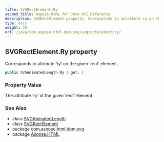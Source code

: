 ```yaml
---
title: SVGRectElement.Ry
second_title: Aspose.HTML for Java API Reference
description: SVGRectElement property. Corresponds to attribute ry on the given rect element
type: docs
weight: 30
url: /java/com.aspose.html.dom.svg/svgrectelement/ry/
---
```

## SVGRectElement.Ry property

Corresponds to attribute ‘ry’ on the given ‘rect’ element.

```java
public SVGAnimatedLength Ry { get; }
```

### Property Value

The attribute ‘ry’ of the given ‘rect’ element.

### See Also

* class [SVGAnimatedLength](../../../com.aspose.html.dom.svg.datatypes/svganimatedlength/)
* class [SVGRectElement](../)
* package [com.aspose.html.dom.svg](../../svgrectelement/)
* package [Aspose.HTML](../../../)
